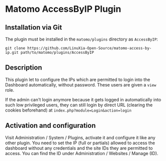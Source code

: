 # Matomo AccessByIP Plugin

## Installation via Git

The plugin must be installed in the `matomo/plugins` directory as
`AccessByIP`:

```
git clone https://github.com/LinuXia-Open-Source/matomo-access-by-ip.git path/to/matomo/plugins/AccessByIP
```

## Description

This plugin let to configure the IPs which are permitted to login into
the Dashboard automatically, without password. These users are given a
`view` role.

If the admin can't login anymore because it gets logged in
automatically into such low privileged users, they can still login by
direct URL (clearing the cookies beforehand) at
`index.php?module=Login&action=login`

## Activation and configuration

Visit Administration / System / Plugins, activate it and configure it
like any other plugin. You need to set the IP (full or partials)
allowed to access the dashboard without any credentials and the site
IDs they are permitted to access. You can find the ID under
Administration / Websites / Manage (ID).
